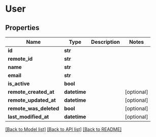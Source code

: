 # User

## Properties
Name | Type | Description | Notes
------------ | ------------- | ------------- | -------------
**id** | **str** |  | 
**remote_id** | **str** |  | 
**name** | **str** |  | 
**email** | **str** |  | 
**is_active** | **bool** |  | 
**remote_created_at** | **datetime** |  | [optional] 
**remote_updated_at** | **datetime** |  | [optional] 
**remote_was_deleted** | **bool** |  | [optional] 
**last_modified_at** | **datetime** |  | [optional] 

[[Back to Model list]](../README.md#documentation-for-models) [[Back to API list]](../README.md#documentation-for-api-endpoints) [[Back to README]](../README.md)

